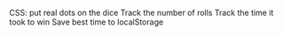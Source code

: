 CSS: put real dots on the dice
Track the number of rolls
Track the time it took to win
Save best time to localStorage

